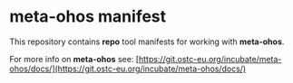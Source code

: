 meta-ohos manifest
==================

This repository contains **repo** tool manifests for working with **meta-ohos**. 

For more info on **meta-ohos** see: [https://git.ostc-eu.org/incubate/meta-ohos/docs/](https://git.ostc-eu.org/incubate/meta-ohos/docs/)

